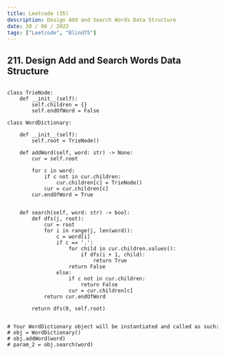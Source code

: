 ```yaml
---
title: Leetcode (35)
description: Design Add and Search Words Data Structure
date: 20 / 06 / 2022
tags: ["Leetcode", "Blind75"]
---
```


<h2>211. Design Add and Search Words Data Structure</h2>

<pre><code class="language-python">
class TrieNode:
    def __init__(self):
        self.children = {}
        self.endOfWord = False

class WordDictionary:

    def __init__(self):
        self.root = TrieNode()

    def addWord(self, word: str) -> None:
        cur = self.root
        
        for c in word:
            if c not in cur.children:
                cur.children[c] = TrieNode()
            cur = cur.children[c]
        cur.endOfWord = True
        

    def search(self, word: str) -> bool:
        def dfs(j, root):
            cur = root
            for i in range(j, len(word)):
                c = word[i]
                if c == '.':
                    for child in cur.children.values():
                        if dfs(i + 1, child):
                            return True
                    return False
                else:
                    if c not in cur.children:
                        return False
                    cur = cur.children[c]
            return cur.endOfWord
        
        return dfs(0, self.root)


# Your WordDictionary object will be instantiated and called as such:
# obj = WordDictionary()
# obj.addWord(word)
# param_2 = obj.search(word)
</code></pre>
<br/>
<br/>
